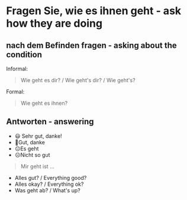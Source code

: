 # Fragen Sie, wie es ihnen geht - ask how they are doing
## nach dem Befinden fragen - asking about the condition

Informal: 
>Wie geht es dir? / Wie geht's dir? / Wie geht's?

Formal:
>Wie geht es ihnen?

## Antworten - answering
- 😃 Sehr gut, danke!
- 🙂Gut, danke
- 😐Es geht
- ☹️Nicht so gut

> Mir geht ist ...

- Alles gut? / Everything good?
- Alles okay? / Everything ok?
- Was geht ab? / What's up?
